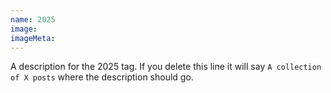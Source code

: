 ```yaml
---
name: 2025
image:
imageMeta:
---
```

A description for the 2025 tag. If you delete this line it will say
`A collection of X posts` where the description should go.
